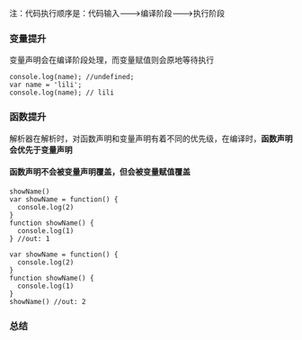注：代码执行顺序是：代码输入--->编译阶段--->执行阶段

### 变量提升

变量声明会在编译阶段处理，而变量赋值则会原地等待执行

```
console.log(name); //undefined;
var name = 'lili';
console.log(name); // lili
```

### 函数提升

解析器在解析时，对函数声明和变量声明有着不同的优先级，在编译时，**函数声明会优先于变量声明**

#### 函数声明不会被变量声明覆盖，但会被变量赋值覆盖

```
showName()
var showName = function() {
  console.log(2)
}
function showName() {
  console.log(1)
} //out: 1
```

```
var showName = function() {
  console.log(2)
}
function showName() {
  console.log(1)
}
showName() //out: 2
```

### 总结
